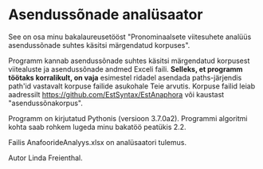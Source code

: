 # Asendussõnade analüsaator
See on osa minu bakalaureusetööst "Pronominaalsete viitesuhete analüüs asendussõnade suhtes käsitsi märgendatud korpuses".

Programm kannab asendussõnade suhtes käsitsi märgendatud korpusest viitealuste ja asendussõnade andmed Exceli faili.
**Selleks, et programm töötaks korralikult, on vaja** esimestel ridadel asendada paths-järjendis path'id vastavalt korpuse failide
asukohale Teie arvutis. Korpuse failid leiab aadressilt https://github.com/EstSyntax/EstAnaphora või kaustast "asendussõnakorpus".

Programm on kirjutatud Pythonis (versioon 3.7.0a2).
Programmi algoritmi kohta saab rohkem lugeda minu bakatöö peatükis 2.2. 

Failis AnafoorideAnalyys.xlsx on analüsaatori tulemus.

Autor Linda Freienthal.
